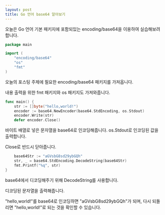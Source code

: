 ```yaml
---
layout: post
title: Go 언어 base64 알아보기
---
```


오늘은 Go 언어 기본 패키지에 포함되있는 encoding/base64을 이용하여 실습해보려 합니다.

```go
package main

import (
	"encoding/base64"
	"os"
	"fmt"
)
```

오늘의 포스팅 주제에 필요한 encoding/base64 패키지를 가져옵니다.

내용 출력을 위한 fmt 패키지와 os 패키지도 가져와줍니다.

```go
func main() {
	str := []byte("hello,world!")
	encoder := base64.NewEncoder(base64.StdEncoding, os.Stdout)
	encoder.Write(str)
	defer encoder.Close()
```

바이트 배열로 넣은 문자열을 base64로 인코딩해줍니다. os.Stdout로 인코딩된 값을 출력합니다.

Close로 반드시 닫아줍니다.

```go
	base64Str := "aGVsbG8sd29ybGQh"
	str, _ = base64.StdEncoding.DecodeString(base64Str)
	fmt.Printf("%q", str)
}
```

base64에서 디코딩해주기 위해 DecodeString를 사용합니다.

디코딩된 문자열을 출력해줍니다.

"hello,world!"를 base64로 인코딩하면 "aGVsbG8sd29ybGQh"가 되며, 다시 되돌리면 "hello,world!"로 되는 것을 확인할 수 있습니다.